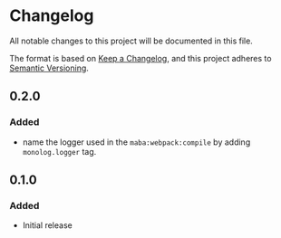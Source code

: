 # Changelog
All notable changes to this project will be documented in this file.

The format is based on [Keep a Changelog](https://keepachangelog.com/en/1.0.0/),
and this project adheres to [Semantic Versioning](https://semver.org/spec/v2.0.0.html).

## 0.2.0
### Added
- name the logger used in the `maba:webpack:compile` by adding `monolog.logger` tag.

## 0.1.0
### Added
- Initial release
